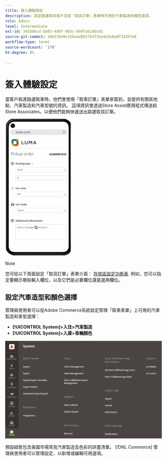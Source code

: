 ```yaml
---
title: 簽入體驗設定
description: 設定路邊取貨客戶完成「取貨訂單」表單時可用的汽車製造和模型選項。
role: Admin
level: Intermediate
exl-id: 341b96cd-bb83-4d07-965c-b09fab24dc81
source-git-commit: 36b57648e156ead801764f3ee4e5e6a0f3245fe6
workflow-type: tm+mt
source-wordcount: '170'
ht-degree: 0%

---
```


# 簽入體驗設定

當客戶抵達路邊取車時，他們會使用「取車訂單」表單來簽到，並提供有關其地點、汽車製造和汽車型號的資訊。 這項資訊會透過Store Assist應用程式傳送給Store Associates，以便他們能夠快速送出路邊取貨訂單。

![[!DNL Check-In Experience Car Make] 和 [!DNL Model] 路邊取車設定](assets/checkin-system-settings-car-options.png)

>[!NOTE]
>
>您可從以下頁面設定「取貨訂單」表單介面： [存放區設定功能表](merchant-store-configuration.md#configure-check-in-experience-interface-options). 例如，您可以指定要顯示哪些輸入欄位，以及它們是必要欄位還是選用欄位。


## 設定汽車造型和顏色選擇

管理員使用者可以從Adobe Commerce系統設定管理「取車表單」上可用的汽車製造和車型選擇：

- **[!UICONTROL System]>入住>汽車製造**
- **[!UICONTROL System]>入庫>車輛顏色**

![[!DNL Check-In Experience system configuration for curbside pickup]](assets/check-in-experience-system-config.png)

預設組態包含美國市場常見汽車製造及色彩的詳盡清單。 [!DNL Commerce] 管理員使用者可以管理設定，以新增或編輯可用選項。
